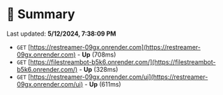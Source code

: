 # 📖 Summary
Last updated: **5/12/2024, 7:38:09 PM**

- `GET` [https://restreamer-09gx.onrender.com](https://restreamer-09gx.onrender.com) - **Up** (708ms)
- `GET` [https://filestreambot-b5k6.onrender.com/](https://filestreambot-b5k6.onrender.com/) - **Up** (328ms)
- `GET` [https://restreamer-09gx.onrender.com/ui](https://restreamer-09gx.onrender.com/ui) - **Up** (611ms)
